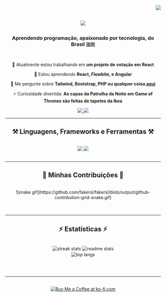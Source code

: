 <img align="right" src="https://visitor-badge.laobi.icu/badge?page_id=fakersl.fakersl" />

<h1 align="center">
    <img src="https://readme-typing-svg.herokuapp.com/?font=Righteous&size=35&center=true&vCenter=true&width=500&height=70&duration=4000&lines=Olá!+👋;+Eu+sou+Gustavo!;" />
</h1>

<h3 align="center">Aprendendo programação, apaixonado por tecnologia, do Brasil 🇧🇷</h3>

<br/>

<div align="center">
 
 🔭 Atualmente estou trabalhando em **um projeto de votação em React**
 
 🌱 Estou aprendendo **React, Flowbite, e Angular**

💬 Me pergunte sobre **Tailwind, Bootstrap, PHP ou qualquer coisa [aqui](https://github.com/fakersl/fakersl/issues)**

⚡ Curiosidade divertida: **As capas da Patrulha da Noite em Game of Thrones são feitas de tapetes da Ikea**

 </div>
 
<div align="center"> 
  <a href="mailto:zgustovo13365@gmail.com">
    <img src="https://img.shields.io/badge/Gmail-333333?style=for-the-badge&logo=gmail&logoColor=red" />
  </a>
  <a href="#" target="_blank">
     <img src="https://img.shields.io/badge/Portfolio-FF5722?style=for-the-badge&logo=todoist&logoColor=white" target="_blank" /> 
  </a>
</div>

<hr/>

<h2 align="center">⚒️ Linguagens, Frameworks e Ferramentas ⚒️</h2>
<br/>
<div align="center">
    <img src="https://skillicons.dev/icons?i=html,css,tailwind,bootstrap,blender,c,cs,cpp,php" />
    <img src="https://skillicons.dev/icons?i=java,mysql,npm,vscode,github,figma,ps,ai,ae,linux" /><br>
</div>

<br/>
<hr/>

<div align="center">
  <h2>🐍 Minhas Contribuições 🐍</h2>
  <br>
    ![snake gif](https://github.com/fakersl/fakersl/blob/output/github-contribution-grid-snake.gif)
  <br/><br/><br/>
</div>

<hr/>

<h2 align="center">⚡ Estatísticas ⚡</h2>
<br>
<div align=center>
  <img width=390 src="https://github-readme-streak-stats.herokuapp.com/?user=fakersl&count_private=true&theme=react&border_radius=10" alt="streak stats"/>
  <img width=390 src="https://github-readme-stats.vercel.app/api?username=fakersl&count_private=true&show_icons=true&theme=react&rank_icon=github&border_radius=10" alt="readme stats" />
  <br/>
  <img width=325 align="center" src="https://github-readme-stats.vercel.app/api/top-langs/?username=fakersl&hide=HTML&langs_count=8&layout=compact&theme=react&border_radius=10&size_weight=0.5&count_weight=0.5&exclude_repo=github-readme-stats" alt="top langs" />
</div>

<br/><br/>

<hr/>

<br/>

<div align="center">
<a href='https://ko-fi.com/V7V4RAK9C' target='_blank'><img height='64' style='border:0px;height:64px;' src='https://storage.ko-fi.com/cdn/kofi1.png?v=3' border='0' alt='Buy Me a Coffee at ko-fi.com' /></a>
</div>

<br/>
